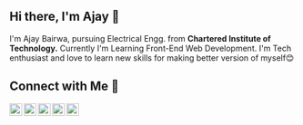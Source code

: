 ## Hi there, I'm Ajay 👋

I'm Ajay Bairwa, pursuing Electrical Engg. from <b>Chartered Institute of Technology.</b>  Currently I'm Learning Front-End Web Development. I'm Tech enthusiast and love to learn new skills for making better version of myself😊

## Connect with Me 🤝

<a href="https://twitter.com/bairwaa25" target="_blank">
  <img align="left" alt="Ajay's Twitter" width="22px" src="https://cdn.jsdelivr.net/npm/simple-icons@v3/icons/twitter.svg" />
</a>
<a href="https://www.linkedin.com/in/ajay-bairwa/" target="_blank">
  <img align="left" alt="Ajay's Linkdein" width="22px" src="https://cdn.jsdelivr.net/npm/simple-icons@v3/icons/linkedin.svg" />
</a>
<a href="https://github.com/bairwa25" target="_blank">
  <img align="left" alt="Ajay's Github" width="22px" src="https://cdn.jsdelivr.net/npm/simple-icons@v3/icons/github.svg" />
</a>
<a href="https://instagram.com/_.bairwa._/" target="_blank">
  <img align="left" alt="Ajay's Instagram" width="22px" src="https://cdn.jsdelivr.net/npm/simple-icons@v3/icons/instagram.svg" />
</a>
<a href="https://www.facebook.com/ajay.bairwa11/" target="_blank">
  <img align="left" alt="Ajay's Facebook" width="22px" src="https://cdn.jsdelivr.net/npm/simple-icons@v3/icons/facebook.svg" />
</a>
<!--
**bairwa25/bairwa25** is a ✨ _special_ ✨ repository because its `README.md` (this file) appears on your GitHub profile.

Here are some ideas to get you started: 

- 🔭 I’m currently working on ...
- 🌱 I’m currently learning ...
- 👯 I’m looking to collaborate on ...
- 🤔 I’m looking for help with ...
- 💬 Ask me about ...
- 📫 How to reach me: ...
- 😄 Pronouns: ...
- ⚡ Fun fact: ...
-->
